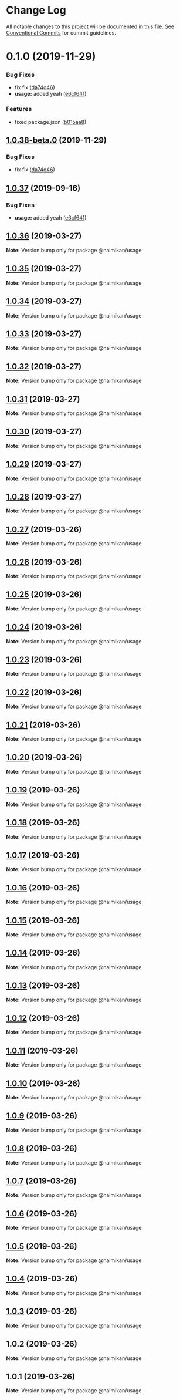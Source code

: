 # Change Log

All notable changes to this project will be documented in this file.
See [Conventional Commits](https://conventionalcommits.org) for commit guidelines.

# 0.1.0 (2019-11-29)


### Bug Fixes

* fix fix ([da74d46](https://github.com/Naimikan/lerna-conventional-commits-example/commit/da74d46293093b2d7334305b7ded961f236eb706))
* **usage:** added yeah ([e6cf641](https://github.com/Naimikan/lerna-conventional-commits-example/commit/e6cf641c03a90c26a377cc7cad396829d6048760))


### Features

* fixed package.json ([b015aa8](https://github.com/Naimikan/lerna-conventional-commits-example/commit/b015aa87b27cab10183e5bc5beeefc0db3ebbfce))





## [1.0.38-beta.0](https://github.com/Naimikan/lerna-conventional-commits-example/compare/@naimikan/usage@1.0.37...@naimikan/usage@1.0.38-beta.0) (2019-11-29)


### Bug Fixes

* fix fix ([da74d46](https://github.com/Naimikan/lerna-conventional-commits-example/commit/da74d46293093b2d7334305b7ded961f236eb706))





## [1.0.37](https://github.com/Naimikan/lerna-conventional-commits-example/compare/@naimikan/usage@1.0.36...@naimikan/usage@1.0.37) (2019-09-16)


### Bug Fixes

* **usage:** added yeah ([e6cf641](https://github.com/Naimikan/lerna-conventional-commits-example/commit/e6cf641))





## [1.0.36](https://github.com/Naimikan/lerna-conventional-commits-example/compare/@naimikan/usage@1.0.35...@naimikan/usage@1.0.36) (2019-03-27)

**Note:** Version bump only for package @naimikan/usage





## [1.0.35](https://github.com/Naimikan/lerna-conventional-commits-example/compare/@naimikan/usage@1.0.34...@naimikan/usage@1.0.35) (2019-03-27)

**Note:** Version bump only for package @naimikan/usage





## [1.0.34](https://github.com/Naimikan/lerna-conventional-commits-example/compare/@naimikan/usage@1.0.33...@naimikan/usage@1.0.34) (2019-03-27)

**Note:** Version bump only for package @naimikan/usage





## [1.0.33](https://github.com/Naimikan/lerna-conventional-commits-example/compare/@naimikan/usage@1.0.32...@naimikan/usage@1.0.33) (2019-03-27)

**Note:** Version bump only for package @naimikan/usage





## [1.0.32](https://github.com/Naimikan/lerna-conventional-commits-example/compare/@naimikan/usage@1.0.31...@naimikan/usage@1.0.32) (2019-03-27)

**Note:** Version bump only for package @naimikan/usage





## [1.0.31](https://github.com/Naimikan/lerna-conventional-commits-example/compare/@naimikan/usage@1.0.30...@naimikan/usage@1.0.31) (2019-03-27)

**Note:** Version bump only for package @naimikan/usage





## [1.0.30](https://github.com/Naimikan/lerna-conventional-commits-example/compare/@naimikan/usage@1.0.29...@naimikan/usage@1.0.30) (2019-03-27)

**Note:** Version bump only for package @naimikan/usage





## [1.0.29](https://github.com/Naimikan/lerna-conventional-commits-example/compare/@naimikan/usage@1.0.28...@naimikan/usage@1.0.29) (2019-03-27)

**Note:** Version bump only for package @naimikan/usage





## [1.0.28](https://github.com/Naimikan/lerna-conventional-commits-example/compare/@naimikan/usage@1.0.27...@naimikan/usage@1.0.28) (2019-03-27)

**Note:** Version bump only for package @naimikan/usage





## [1.0.27](https://github.com/Naimikan/lerna-conventional-commits-example/compare/@naimikan/usage@1.0.26...@naimikan/usage@1.0.27) (2019-03-26)

**Note:** Version bump only for package @naimikan/usage





## [1.0.26](https://github.com/Naimikan/lerna-conventional-commits-example/compare/@naimikan/usage@1.0.25...@naimikan/usage@1.0.26) (2019-03-26)

**Note:** Version bump only for package @naimikan/usage





## [1.0.25](https://github.com/Naimikan/lerna-conventional-commits-example/compare/@naimikan/usage@1.0.24...@naimikan/usage@1.0.25) (2019-03-26)

**Note:** Version bump only for package @naimikan/usage





## [1.0.24](https://github.com/Naimikan/lerna-conventional-commits-example/compare/@naimikan/usage@1.0.23...@naimikan/usage@1.0.24) (2019-03-26)

**Note:** Version bump only for package @naimikan/usage





## [1.0.23](https://github.com/Naimikan/lerna-conventional-commits-example/compare/@naimikan/usage@1.0.22...@naimikan/usage@1.0.23) (2019-03-26)

**Note:** Version bump only for package @naimikan/usage





## [1.0.22](https://github.com/Naimikan/lerna-conventional-commits-example/compare/@naimikan/usage@1.0.21...@naimikan/usage@1.0.22) (2019-03-26)

**Note:** Version bump only for package @naimikan/usage





## [1.0.21](https://github.com/Naimikan/lerna-conventional-commits-example/compare/@naimikan/usage@1.0.20...@naimikan/usage@1.0.21) (2019-03-26)

**Note:** Version bump only for package @naimikan/usage





## [1.0.20](https://github.com/Naimikan/lerna-conventional-commits-example/compare/@naimikan/usage@1.0.19...@naimikan/usage@1.0.20) (2019-03-26)

**Note:** Version bump only for package @naimikan/usage





## [1.0.19](https://github.com/Naimikan/lerna-conventional-commits-example/compare/@naimikan/usage@1.0.18...@naimikan/usage@1.0.19) (2019-03-26)

**Note:** Version bump only for package @naimikan/usage





## [1.0.18](https://github.com/Naimikan/lerna-conventional-commits-example/compare/@naimikan/usage@1.0.17...@naimikan/usage@1.0.18) (2019-03-26)

**Note:** Version bump only for package @naimikan/usage





## [1.0.17](https://github.com/Naimikan/lerna-conventional-commits-example/compare/@naimikan/usage@1.0.16...@naimikan/usage@1.0.17) (2019-03-26)

**Note:** Version bump only for package @naimikan/usage





## [1.0.16](https://github.com/Naimikan/lerna-conventional-commits-example/compare/@naimikan/usage@1.0.15...@naimikan/usage@1.0.16) (2019-03-26)

**Note:** Version bump only for package @naimikan/usage





## [1.0.15](https://github.com/Naimikan/lerna-conventional-commits-example/compare/@naimikan/usage@1.0.14...@naimikan/usage@1.0.15) (2019-03-26)

**Note:** Version bump only for package @naimikan/usage





## [1.0.14](https://github.com/Naimikan/lerna-conventional-commits-example/compare/@naimikan/usage@1.0.13...@naimikan/usage@1.0.14) (2019-03-26)

**Note:** Version bump only for package @naimikan/usage





## [1.0.13](https://github.com/Naimikan/lerna-conventional-commits-example/compare/@naimikan/usage@1.0.12...@naimikan/usage@1.0.13) (2019-03-26)

**Note:** Version bump only for package @naimikan/usage





## [1.0.12](https://github.com/Naimikan/lerna-conventional-commits-example/compare/@naimikan/usage@1.0.11...@naimikan/usage@1.0.12) (2019-03-26)

**Note:** Version bump only for package @naimikan/usage





## [1.0.11](https://github.com/Naimikan/lerna-conventional-commits-example/compare/@naimikan/usage@1.0.10...@naimikan/usage@1.0.11) (2019-03-26)

**Note:** Version bump only for package @naimikan/usage





## [1.0.10](https://github.com/Naimikan/lerna-conventional-commits-example/compare/@naimikan/usage@1.0.9...@naimikan/usage@1.0.10) (2019-03-26)

**Note:** Version bump only for package @naimikan/usage





## [1.0.9](https://github.com/Naimikan/lerna-conventional-commits-example/compare/@naimikan/usage@1.0.8...@naimikan/usage@1.0.9) (2019-03-26)

**Note:** Version bump only for package @naimikan/usage





## [1.0.8](https://github.com/Naimikan/lerna-conventional-commits-example/compare/@naimikan/usage@1.0.7...@naimikan/usage@1.0.8) (2019-03-26)

**Note:** Version bump only for package @naimikan/usage





## [1.0.7](https://github.com/Naimikan/lerna-conventional-commits-example/compare/@naimikan/usage@1.0.6...@naimikan/usage@1.0.7) (2019-03-26)

**Note:** Version bump only for package @naimikan/usage





## [1.0.6](https://github.com/Naimikan/lerna-conventional-commits-example/compare/@naimikan/usage@1.0.5...@naimikan/usage@1.0.6) (2019-03-26)

**Note:** Version bump only for package @naimikan/usage





## [1.0.5](https://github.com/Naimikan/lerna-conventional-commits-example/compare/@naimikan/usage@1.0.4...@naimikan/usage@1.0.5) (2019-03-26)

**Note:** Version bump only for package @naimikan/usage





## [1.0.4](https://github.com/Naimikan/lerna-conventional-commits-example/compare/@naimikan/usage@1.0.3...@naimikan/usage@1.0.4) (2019-03-26)

**Note:** Version bump only for package @naimikan/usage





## [1.0.3](https://github.com/Naimikan/lerna-conventional-commits-example/compare/@naimikan/usage@1.0.2...@naimikan/usage@1.0.3) (2019-03-26)

**Note:** Version bump only for package @naimikan/usage





## 1.0.2 (2019-03-26)

**Note:** Version bump only for package @naimikan/usage





## 1.0.1 (2019-03-26)

**Note:** Version bump only for package @naimikan/usage
